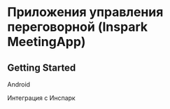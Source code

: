 # Приложения управления переговорной (Inspark MeetingApp)



## Getting Started

Android

Интеграция с Инспарк
